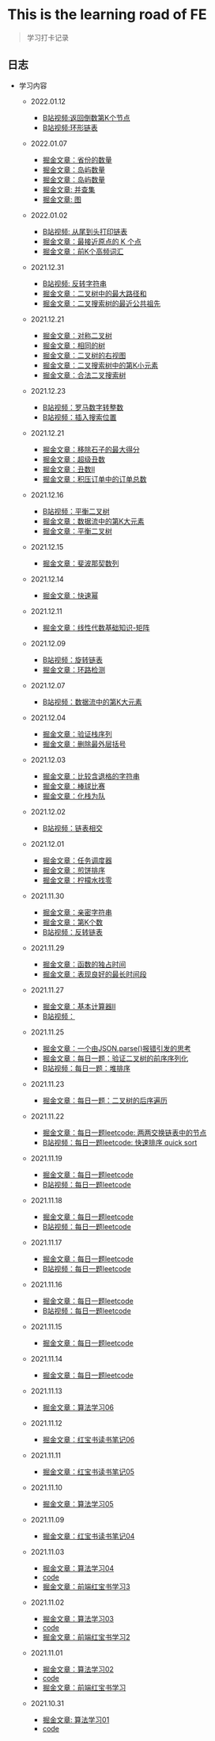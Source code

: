 # This is the learning road of FE

> 学习打卡记录

## 日志

- 学习内容
  - 2022.01.12
    - [B站视频:返回倒数第K个节点](https://www.bilibili.com/video/BV1wq4y1A7CF/)
    - [B站视频:环形链表](https://www.bilibili.com/video/BV1d3411e7Vw/)
  - 2022.01.07
    - [掘金文章：省份的数量](https://juejin.cn/post/7050101467700527118)  
    - [掘金文章：岛屿数量](https://juejin.cn/post/7050427120824090655)  
    - [掘金文章：岛屿数量](https://juejin.cn/post/7050427120824090655)  
    - [掘金文章: 并查集](https://juejin.cn/post/7050011987337543711)  
    - [掘金文章: 图](https://juejin.cn/post/7050011564505563172)  
  - 2022.01.02
    - [B站视频: 从尾到头打印链表](https://www.bilibili.com/video/BV1bR4y137yr/)
    - [掘金文章：最接近原点的 K 个点](https://juejin.cn/post/7048554458694811685)  
    - [掘金文章：前K个高频词汇](https://juejin.cn/post/7048466177751777287)  
  - 2021.12.31
    - [B站视频: 反转字符串](https://www.bilibili.com/video/BV17Y411a79F/)
    - [掘金文章：二叉树中的最大路径和](https://juejin.cn/post/7047806344904048671)  
    - [掘金文章：二叉搜索树的最近公共祖先](https://juejin.cn/post/7047780418849865735)  
  - 2021.12.21
    - [掘金文章：对称二叉树](https://juejin.cn/post/7045110531165798437)  
    - [掘金文章：相同的树](https://juejin.cn/post/7045108342536011789/)  
    - [掘金文章：二叉树的右视图](https://juejin.cn/post/7045106362593837087)  
    - [掘金文章：二叉搜索树中的第K小元素](https://juejin.cn/post/7045102586965262366)  
    - [掘金文章：合法二叉搜索树](https://juejin.cn/post/7045096000821657637)  
  - 2021.12.23
    - [B站视频：罗马数字转整数](https://www.bilibili.com/video/BV1Ea41167iL/)  
    - [B站视频：插入搜索位置](https://www.bilibili.com/video/BV1744y177Ek/)  
  - 2021.12.21
    - [掘金文章：移除石子的最大得分](https://juejin.cn/post/7044135057178492958/)  
    - [掘金文章：超级丑数](https://juejin.cn/post/7044132983220994079)  
    - [掘金文章：丑数II](https://juejin.cn/post/7044130552533745700)  
    - [掘金文章：积压订单中的订单总数](https://juejin.cn/post/7044104134772916261)  
  - 2021.12.16
    - [B站视频：平衡二叉树](https://www.bilibili.com/video/BV1mS4y1Q71n/)  
    - [掘金文章：数据流中的第K大元素](https://juejin.cn/post/7042214995282624549)  
    - [掘金文章：平衡二叉树](https://juejin.cn/post/7042202216291106824)  
  - 2021.12.15
    - [掘金文章：斐波那契数列](https://juejin.cn/post/7041863692513706020/)  
  - 2021.12.14
    - [掘金文章：快速幂](https://juejin.cn/post/7041552861397778462/)  
  - 2021.12.11
    - [掘金文章：线性代数基础知识-矩阵](https://juejin.cn/post/7039600262813597727)
  - 2021.12.09
    - [B站视频：旋转链表](https://www.bilibili.com/video/BV1o44y1h7uu/)
    - [掘金文章：环路检测](https://juejin.cn/post/7039600262813597727)
  - 2021.12.07
    - [B站视频：数据流中的第K大元素](https://www.bilibili.com/video/BV1yR4y1s7Cy/)
  - 2021.12.04
    - [掘金文章：验证栈序列](https://juejin.cn/post/7037407694625439775)
    - [掘金文章：删除最外层括号](https://juejin.cn/post/7037407338361258015)
  - 2021.12.03
    - [掘金文章：比较含退格的字符串](https://juejin.cn/post/7037010976599703583)
    - [掘金文章：棒球比赛](https://juejin.cn/post/7037009163636965406)
    - [掘金文章：化栈为队](https://juejin.cn/post/7037008586181967879)
  - 2021.12.02
    - [B站视频：链表相交](https://www.bilibili.com/video/BV1Mf4y1T7s1/)
  - 2021.12.01
    - [掘金文章：任务调度器](https://juejin.cn/post/7036644495756099614)
    - [掘金文章：煎饼排序](https://juejin.cn/post/7036635089467342884)
    - [掘金文章：柠檬水找零](https://juejin.cn/post/7036634237822304292)
  - 2021.11.30
    - [掘金文章：亲密字符串](https://juejin.cn/post/7036291133655711780)
    - [掘金文章：第K个数](https://juejin.cn/post/7036256352129253412)
    - [B站视频：反转链表](https://www.bilibili.com/video/BV1Y34y1R72T)
  - 2021.11.29
    - [掘金文章：函数的独占时间](https://juejin.cn/post/7035997035815764004)
    - [掘金文章：表现良好的最长时间段](https://juejin.cn/post/7035998682352877605)
  - 2021.11.27
    - [掘金文章：基本计算器II](https://juejin.cn/post/7035166468253843487)
    - [B站视频：](https://www.bilibili.com/video/BV1AR4y147nB/)
  - 2021.11.25
    - [掘金文章：一个由JSON.parse()报错引发的思考](https://juejin.cn/post/7034450796020252685)
    - [掘金文章：每日一题：验证二叉树的前序序列化](https://juejin.cn/post/7034692095847858189)
    - [B站视频：每日一题：堆排序](https://www.bilibili.com/video/BV1G3411b7LB/)
  - 2021.11.23
    - [掘金文章：每日一题：二叉树的后序遍历](https://juejin.cn/post/7033787143428243487)
  - 2021.11.22
    - [掘金文章：每日一题leetcode: 两两交换链表中的节点](https://juejin.cn/post/7033305212420882462)
    - [B站视频：每日一题leetcode: 快速排序 quick sort](https://www.bilibili.com/video/BV1wU4y1u7s1/)
  - 2021.11.19
    - [掘金文章：每日一题leetcode](https://juejin.cn/post/7032249464655970312)
    - [B站视频：每日一题leetcode](https://www.bilibili.com/video/BV1qF411h7yg/)
  - 2021.11.18
    - [掘金文章：每日一题leetcode](https://juejin.cn/post/7031916979787137038)
    - [B站视频：每日一题leetcode](https://www.bilibili.com/video/BV1Pb4y1b7QU/)
  - 2021.11.17
    - [掘金文章：每日一题leetcode](https://juejin.cn/post/7031548781573177357)
    - [B站视频：每日一题leetcode](https://www.bilibili.com/video/BV1RU4y1M7LT/)
  - 2021.11.16
    - [掘金文章：每日一题leetcode](https://juejin.cn/post/7031173560118968356)
    - [B站视频：每日一题leetcode](https://www.bilibili.com/video/BV1hS4y197Tv/)
  - 2021.11.15
    - [掘金文章：每日一题leetcode](https://juejin.cn/post/7030782421230911495)
  - 2021.11.14
    - [掘金文章：每日一题leetcode](https://juejin.cn/post/7030449763371728926/)
  - 2021.11.13
    - [掘金文章：算法学习06](https://juejin.cn/post/7030086498502311967/)
  - 2021.11.12
    - [掘金文章：红宝书读书笔记06](https://juejin.cn/post/7029702113747795999)
  - 2021.11.11
    - [掘金文章：红宝书读书笔记05](https://juejin.cn/post/7029316118582050830/)
  - 2021.11.10
    - [掘金文章：算法学习05](https://juejin.cn/post/7028609739088986143/)
  - 2021.11.09
    - [掘金文章：红宝书读书笔记04](https://juejin.cn/post/7028578540316524557)

  - 2021.11.03
  
    - [掘金文章：算法学习04](https://juejin.cn/post/7026389580177735716)
    - [code](code/algorithm/sorting/the_classic_sorting.js)
    - [掘金文章：前端红宝书学习3](https://juejin.cn/post/7026389412791451679d)
  - 2021.11.02
  
    - [掘金文章：算法学习03](https://juejin.cn/post/7026017494674440222)
    - [code](code/algorithm/sorting/the_classic_sorting.js)
    - [掘金文章：前端红宝书学习2](https://juejin.cn/post/7026017397618245662)
  - 2021.11.01
    - [掘金文章：算法学习02](https://juejin.cn/post/7025650169894928420/)
    - [code](code/algorithm/sorting/the_classic_sorting.js)
    - [掘金文章：前端红宝书学习](https://juejin.cn/post/7025575335672414239)
  - 2021.10.31
  
    - [掘金文章: 算法学习01](https://juejin.cn/post/7025167372243714084/)
    - [code](code/algorithm/sorting/the_classic_sorting.js)
  